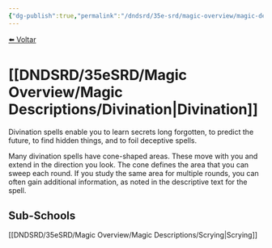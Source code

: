```yaml
---
{"dg-publish":true,"permalink":"/dndsrd/35e-srd/magic-overview/magic-descriptions/divination/","dgHomeLink":true,"dgPassFrontmatter":false}
---
```


 
<a href="javascript:history.back()">⬅️ Voltar</a>
# [[DNDSRD/35eSRD/Magic Overview/Magic Descriptions/Divination|Divination]]
Divination spells enable you to learn secrets long forgotten, to predict the future, to find hidden things, and to foil deceptive spells.

Many divination spells have cone-shaped areas. These move with you and extend in the direction you look. The cone defines the area that you can sweep each round. If you study the same area for multiple rounds, you can often gain additional information, as noted in the descriptive text for the spell.

## Sub-Schools
[[DNDSRD/35eSRD/Magic Overview/Magic Descriptions/Scrying|Scrying]]